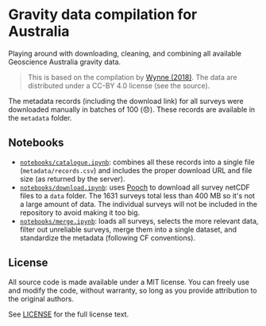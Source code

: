 # Gravity data compilation for Australia

Playing around with downloading, cleaning, and combining all available
Geoscience Australia gravity data.

> This is based on the compilation by [Wynne (2018)](https://doi.org/10.26186/5c1987fa17078).
> The data are distributed under a CC-BY 4.0 license (see the source).

The metadata records (including the download link) for all surveys were
downloaded manually in batches of 100 (:disappointed:). These records are
available in the `metadata` folder.

## Notebooks

* [`notebooks/catalogue.ipynb`](https://nbviewer.jupyter.org/github/compgeolab/australia-gravity-data/blob/main/notebooks/catalogue.ipynb):
  combines all these records into a single file
  (`metadata/records.csv`) and includes the proper download URL and file size
  (as returned by the server).
* [`notebooks/download.ipynb`](https://nbviewer.jupyter.org/github/compgeolab/australia-gravity-data/blob/main/notebooks/download.ipynb):
  uses [Pooch](https://www.fatiando.org/pooch/latest/)
  to download all survey netCDF files to a `data` folder. The 1631 surveys total
  less than 400 MB so it's not a large amount of data. The individual surveys
  will not be included in the repository to avoid making it too big.
* [`notebooks/merge.ipynb`](https://nbviewer.jupyter.org/github/compgeolab/australia-gravity-data/blob/main/notebooks/merge.ipynb):
  loads all surveys, selects the more relevant data, filter out unreliable surveys,
  merge them into a single dataset, and standardize the metadata (following CF
  conventions).

## License

All source code is made available under a MIT license.
You can freely use and modify the code, without warranty,
so long as you provide attribution to the original authors.

See [LICENSE](LICENSE) for the full license text.
